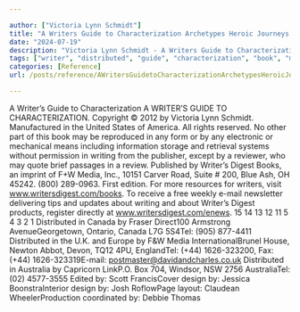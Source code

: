 ```yaml
---

author: ["Victoria Lynn Schmidt"]
title: "A Writers Guide to Characterization Archetypes Heroic Journeys and Other Elements of Dynamic Character Development - part0029.html"
date: "2024-07-19"
description: "Victoria Lynn Schmidt - A Writers Guide to Characterization Archetypes Heroic Journeys and Other Elements of Dynamic Character Development"
tags: ["writer", "distributed", "guide", "characterization", "book", "may", "writing", "digest", "medium", "canada", "design", "copyright", "victoria", "lynn", "schmidt", "manufactured", "united", "state", "america", "right", "reserved", "part", "reproduced", "form", "electronic"]
categories: [Reference]
url: /posts/reference/AWritersGuidetoCharacterizationArchetypesHeroicJourneysandOtherElementsofDynamicCharacterDevelopment-part0029html

---
```



A Writer’s Guide to Characterization
A WRITER’S GUIDE TO CHARACTERIZATION. Copyright © 2012 by Victoria Lynn Schmidt. Manufactured in the United States of America. All rights reserved. No other part of this book may be reproduced in any form or by any electronic or mechanical means including information storage and retrieval systems without permission in writing from the publisher, except by a reviewer, who may quote brief passages in a review. Published by Writer’s Digest Books, an imprint of F+W Media, Inc., 10151 Carver Road, Suite # 200, Blue Ash, OH 45242. (800) 289-0963. First edition.
For more resources for writers, visit www.writersdigest.com/books.
To receive a free weekly e-mail newsletter delivering tips and updates about writing and about Writer’s Digest products, register directly at www.writersdigest.com/enews.
15 14 13 12 11 5 4 3 2 1
Distributed in Canada by Fraser Direct100 Armstrong AvenueGeorgetown, Ontario, Canada L7G 5S4Tel: (905) 877-4411
Distributed in the U.K. and Europe by F&W Media InternationalBrunel House, Newton Abbot, Devon, TQ12 4PU, EnglandTel: (+44) 1626-323200, Fax: (+44) 1626-323319E-mail: postmaster@davidandcharles.co.uk
Distributed in Australia by Capricorn LinkP.O. Box 704, Windsor, NSW 2756 AustraliaTel: (02) 4577-3555
Edited by: Scott FrancisCover design by: Jessica BoonstraInterior design by: Josh RoflowPage layout: Claudean WheelerProduction coordinated by: Debbie Thomas
